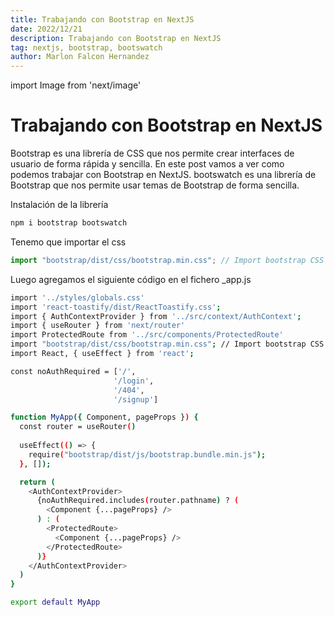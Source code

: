 ```yaml
---
title: Trabajando con Bootstrap en NextJS
date: 2022/12/21
description: Trabajando con Bootstrap en NextJS
tag: nextjs, bootstrap, bootswatch
author: Marlon Falcon Hernandez
---
```

import Image from 'next/image'

# Trabajando con Bootstrap en NextJS
Bootstrap es una librería de CSS que nos permite crear interfaces de usuario de forma rápida y sencilla. En este post vamos a ver como podemos trabajar con Bootstrap en NextJS. bootswatch es una librería de Bootstrap que nos permite usar temas de Bootstrap de forma sencilla.

Instalación de la librería
```bash
npm i bootstrap bootswatch
```

Tenemo que importar el css
```js
import "bootstrap/dist/css/bootstrap.min.css"; // Import bootstrap CSS
```

Luego agregamos el siguiente código en el fichero _app.js

```bash
import '../styles/globals.css'
import 'react-toastify/dist/ReactToastify.css';
import { AuthContextProvider } from '../src/context/AuthContext';
import { useRouter } from 'next/router'
import ProtectedRoute from '../src/components/ProtectedRoute'
import "bootstrap/dist/css/bootstrap.min.css"; // Import bootstrap CSS
import React, { useEffect } from 'react';

const noAuthRequired = ['/',
                       '/login',
                       '/404',
                       '/signup']

function MyApp({ Component, pageProps }) {
  const router = useRouter()
  
  useEffect(() => {
    require("bootstrap/dist/js/bootstrap.bundle.min.js");
  }, []);

  return (
    <AuthContextProvider>
      {noAuthRequired.includes(router.pathname) ? (
        <Component {...pageProps} />
      ) : (
        <ProtectedRoute>
          <Component {...pageProps} />
        </ProtectedRoute>
      )}
    </AuthContextProvider>
  )
}

export default MyApp
```

